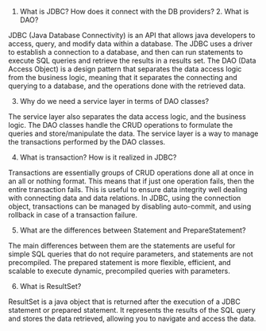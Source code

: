 1. What is JDBC? How does it connect with the DB providers? 2. What is DAO?

JDBC (Java Database Connectivity) is an API that allows java developers to access, query, and modify data within a database. The JDBC uses a driver to establish a connection to a database, and then can run statements to execute SQL queries and retrieve the results in a results set. The DAO (Data Access Object) is a design pattern that separates the data access logic from the business logic, meaning that it separates the connecting and querying to a database, and the operations done with the retrieved data.

3. Why do we need a service layer in terms of DAO classes?

The service layer also separates the data access logic, and the business logic. The DAO classes handle the CRUD operations to formulate the queries and store/manipulate the data. The service layer is a way to manage the transactions performed by the DAO classes.

4. What is transaction? How is it realized in JDBC?

Transactions are essentially groups of CRUD operations done all at once in an all or nothing format. This means that if just one operation fails, then the entire transaction fails. This is useful to ensure data integrity well dealing with connecting data and data relations. In JDBC, using the connection object, transactions can be managed by disabling auto-commit, and using rollback in case of a transaction failure.

5. What are the differences between Statement and PrepareStatement?

The main differences between them are the statements are useful for simple SQL queries that do not require parameters, and statements are not precompiled. The prepared statement is more flexible, efficient, and scalable to execute dynamic, precompiled queries with parameters.

 6. What is ResultSet?

ResultSet is a java object that is returned after the execution of a JDBC statement or prepared statement. It represents the results of the SQL query and stores the data retrieved, allowing you to navigate and access the data.
